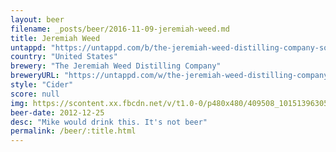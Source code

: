 ```yaml
---
layout: beer
filename: _posts/beer/2016-11-09-jeremiah-weed.md
title: Jeremiah Weed
untappd: "https://untappd.com/b/the-jeremiah-weed-distilling-company-sour-mash-brew/98130"
country: "United States"
brewery: "The Jeremiah Weed Distilling Company"
breweryURL: "https://untappd.com/w/the-jeremiah-weed-distilling-company/13283"
style: "Cider"
score: null
img: https://scontent.xx.fbcdn.net/v/t1.0-0/p480x480/409508_10151396305103745_1792863383_n.jpg?oh=1be399be0bdc73aa8333f483093667b3&oe=594702CF
beer-date: 2012-12-25
desc: "Mike would drink this. It's not beer"
permalink: /beer/:title.html
---
```

